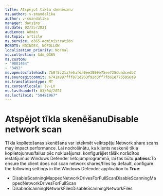 ```yaml
---
title: Atspējot tīkla skenēšanu
ms.author: v-smandalika
author: v-smandalika
manager: dansimp
ms.date: 02/25/2021
audience: Admin
ms.topic: article
ms.service: o365-administration
ROBOTS: NOINDEX, NOFOLLOW
localization_priority: Normal
ms.collection: Adm_O365
ms.custom:
- "9001464"
- "3492"
ms.openlocfilehash: 7b0f5c21a7e6afda0ee3000e75ee725cbadcedb7
ms.sourcegitcommit: 6741a997fff871d263f92d3ff7fb61e7755956a9
ms.translationtype: MT
ms.contentlocale: lv-LV
ms.lasthandoff: 03/04/2021
ms.locfileid: "50481967"
---
```

# <a name="disable-network-scan"></a><span data-ttu-id="633da-102">Atspējot tīkla skenēšanu</span><span class="sxs-lookup"><span data-stu-id="633da-102">Disable network scan</span></span>

<span data-ttu-id="633da-103">Tīkla koplietošanas skenēšana var ietekmēt veiktspēju.</span><span class="sxs-lookup"><span data-stu-id="633da-103">Network share scans may impact performance.</span></span>  <span data-ttu-id="633da-104">Lai nodrošinātu, ka klients neskenē tīkla koplietojumus/failus pēc noklusējuma, konfigurējiet tālāk norādītos iestatījumus Windows Defender lietojumprogrammā, lai tas būtu **patiess**:</span><span class="sxs-lookup"><span data-stu-id="633da-104">To ensure the client does not scan network shares/files by default, configure the following settings in the Windows Defender application to **True**:</span></span>

- <span data-ttu-id="633da-105">DisableScanningMappedNetworkDrivesForFullScan</span><span class="sxs-lookup"><span data-stu-id="633da-105">DisableScanningMappedNetworkDrivesForFullScan</span></span>
- <span data-ttu-id="633da-106">DisableScanningNetworkFiles</span><span class="sxs-lookup"><span data-stu-id="633da-106">DisableScanningNetworkFiles</span></span>